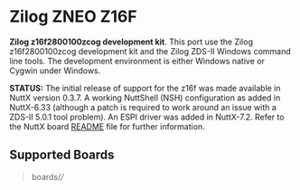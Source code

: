 Zilog ZNEO Z16F
===============

**Zilog z16f2800100zcog development kit**. This port use the Zilog
z16f2800100zcog development kit and the Zilog ZDS-II Windows command
line tools. The development environment is either Windows native or
Cygwin under Windows.

**STATUS:** The initial release of support for the z16f was made
available in NuttX version 0.3.7. A working NuttShell (NSH)
configuration as added in NuttX-6.33 (although a patch is required to
work around an issue with a ZDS-II 5.0.1 tool problem). An ESPI driver
was added in NuttX-7.2. Refer to the NuttX board
[README](https://github.com/apache/nuttx/blob/master/Documentation/platforms/z16/z16f/boards/z16f2800100zcog/README.txt)
file for further information.

Supported Boards
----------------

> boards/*/*

